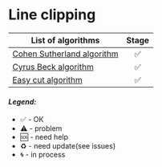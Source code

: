 # Line clipping

| List of algorithms  |     Stage     |
| ------------- |:-------------:|
|[Cohen Sutherland algorithm](Cohen–Sutherland/README.md)|✅|
|[Cyrus Beck algorithm](Cyrus–Beck/README.md)|✅|
|[Easy cut algorithm](easy-cut/README.md)|✅|

#### <i>Legend:</i>
<ul>
<li>✅ - ОК
<li>⚠️ - problem
<li>🆘 - need help
<li>♻️ - need update(see issues)
<li>🌀 - in process
</ul>
